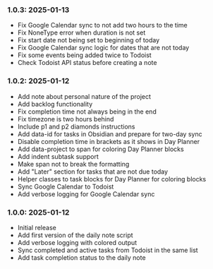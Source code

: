 ### 1.0.3: 2025-01-13

* Fix Google Calendar sync to not add two hours to the time
* Fix NoneType error when duration is not set
* Fix start date not being set to beginning of today
* Fix Google Calendar sync logic for dates that are not today
* Fix some events being added twice to Todoist
* Check Todoist API status before creating a note

### 1.0.2: 2025-01-12

* Add note about personal nature of the project
* Add backlog functionality
* Fix completion time not always being in the end
* Fix timezone is two hours behind
* Include p1 and p2 diamonds instructions
* Add data-id for tasks in Obsidian and prepare for two-day sync
* Disable completion time in brackets as it shows in Day Planner
* Add data-project to span for coloring Day Planner blocks
* Add indent subtask support
* Make span not to break the formatting
* Add "Later" section for tasks that are not due today
* Helper classes to task blocks for Day Planner for coloring blocks
* Sync Google Calendar to Todoist
* Add verbose logging for Google Calendar sync

### 1.0.0: 2025-01-12

- Initial release
- Add first version of the daily note script
- Add verbose logging with colored output
- Sync completed and active tasks from Todoist in the same list
- Add task completion status to the daily note

